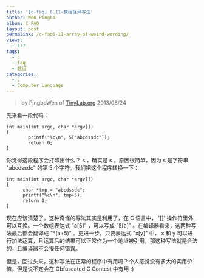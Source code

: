 ```yaml
---
title: '[c-faq] 6.11-数组怪异写法'
author: Wen Pingbo
album: C FAQ
layout: post
permalink: /c-faq6-11-array-of-weird-wording/
views:
  - 177
tags:
  - c
  - faq
  - 数组
categories:
  - C
  - Computer Language
---
```


> by PingboWen of [TinyLab.org](http://tinylab.org)
> 2013/08/24

先来看一段代码：

    int main(int argc, char *argv[])
    {
            printf("%c\n", 5["abcdssdc"]);
            return 0;
    }

你觉得这段程序会打印出什么？ s ，确实是 s 。原因很简单，因为 s 是字符串 "abcdssdc" 的第 5 个字符。我们把这个程序转换一下：

    int main(int argc, char *argv[])
    {
          char *tmp = "abcdssdc";
          printf("%c\n", tmp+5);
          return 0;
    }

现在应该清楚了。这种奇怪的写法其实是利用了，在 C 语言中， '[]'  操作符里外可以互换。一个数组表达式 "a[5]" ，可以写成 "5[a]" 。在编译器看来，这两种写法最后都会翻译成 "*(a+5)" 。更进一步，只要表达式 "x[y]" 中， x 和 y 可以进行加法运算，且运算后的结果可以正常作为一个地址被引用，那这种写法就是合法的，且编译器不会报任何错误。

但是，回过头来，这种写法在正常的程序中有用吗？个人感觉没有多大的实用价值，但是说不定会在 Obfuscated C Contest 中有用 :) 
